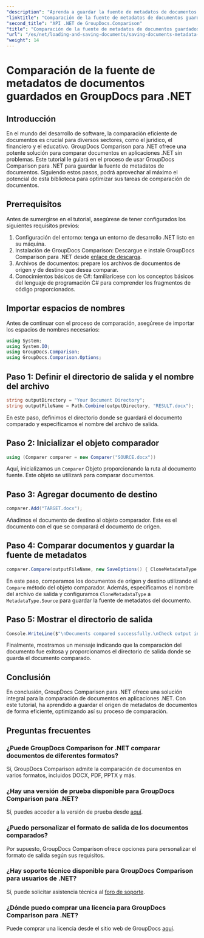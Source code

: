 ```yaml
---
"description": "Aprenda a guardar la fuente de metadatos de documentos con GroupDocs Comparison para .NET. Siga nuestra guía paso a paso para una comparación fluida de documentos en su .NET."
"linktitle": "Comparación de la fuente de metadatos de documentos guardados en GroupDocs para .NET"
"second_title": "API .NET de GroupDocs.Comparison"
"title": "Comparación de la fuente de metadatos de documentos guardados en GroupDocs para .NET"
"url": "/es/net/loading-and-saving-documents/saving-documents-metadata-source/"
"weight": 14
---
```


# Comparación de la fuente de metadatos de documentos guardados en GroupDocs para .NET

## Introducción
En el mundo del desarrollo de software, la comparación eficiente de documentos es crucial para diversos sectores, como el jurídico, el financiero y el educativo. GroupDocs Comparison para .NET ofrece una potente solución para comparar documentos en aplicaciones .NET sin problemas. Este tutorial le guiará en el proceso de usar GroupDocs Comparison para .NET para guardar la fuente de metadatos de documentos. Siguiendo estos pasos, podrá aprovechar al máximo el potencial de esta biblioteca para optimizar sus tareas de comparación de documentos.
## Prerrequisitos
Antes de sumergirse en el tutorial, asegúrese de tener configurados los siguientes requisitos previos:
1. Configuración del entorno: tenga un entorno de desarrollo .NET listo en su máquina.
2. Instalación de GroupDocs Comparison: Descargue e instale GroupDocs Comparison para .NET desde [enlace de descarga](https://releases.groupdocs.com/comparison/net/).
3. Archivos de documentos: prepare los archivos de documentos de origen y de destino que desea comparar.
4. Conocimientos básicos de C#: familiarícese con los conceptos básicos del lenguaje de programación C# para comprender los fragmentos de código proporcionados.

## Importar espacios de nombres
Antes de continuar con el proceso de comparación, asegúrese de importar los espacios de nombres necesarios:
```csharp
using System;
using System.IO;
using GroupDocs.Comparison;
using GroupDocs.Comparison.Options;
```

## Paso 1: Definir el directorio de salida y el nombre del archivo
```csharp
string outputDirectory = "Your Document Directory";
string outputFileName = Path.Combine(outputDirectory, "RESULT.docx");
```
En este paso, definimos el directorio donde se guardará el documento comparado y especificamos el nombre del archivo de salida.
## Paso 2: Inicializar el objeto comparador
```csharp
using (Comparer comparer = new Comparer("SOURCE.docx"))
```
Aquí, inicializamos un `Comparer` Objeto proporcionando la ruta al documento fuente. Este objeto se utilizará para comparar documentos.
## Paso 3: Agregar documento de destino
```csharp
comparer.Add("TARGET.docx");
```
Añadimos el documento de destino al objeto comparador. Este es el documento con el que se comparará el documento de origen.
## Paso 4: Comparar documentos y guardar la fuente de metadatos
```csharp
comparer.Compare(outputFileName, new SaveOptions() { CloneMetadataType = MetadataType.Source });
```
En este paso, comparamos los documentos de origen y destino utilizando el `Compare` método del objeto comparador. Además, especificamos el nombre del archivo de salida y configuramos `CloneMetadataType` a `MetadataType.Source` para guardar la fuente de metadatos del documento.
## Paso 5: Mostrar el directorio de salida
```csharp
Console.WriteLine($"\nDocuments compared successfully.\nCheck output in {outputDirectory}.");
```
Finalmente, mostramos un mensaje indicando que la comparación del documento fue exitosa y proporcionamos el directorio de salida donde se guarda el documento comparado.

## Conclusión
En conclusión, GroupDocs Comparison para .NET ofrece una solución integral para la comparación de documentos en aplicaciones .NET. Con este tutorial, ha aprendido a guardar el origen de metadatos de documentos de forma eficiente, optimizando así su proceso de comparación.
## Preguntas frecuentes
### ¿Puede GroupDocs Comparison for .NET comparar documentos de diferentes formatos?
Sí, GroupDocs Comparison admite la comparación de documentos en varios formatos, incluidos DOCX, PDF, PPTX y más.
### ¿Hay una versión de prueba disponible para GroupDocs Comparison para .NET?
Sí, puedes acceder a la versión de prueba desde [aquí](https://releases.groupdocs.com/).
### ¿Puedo personalizar el formato de salida de los documentos comparados?
Por supuesto, GroupDocs Comparison ofrece opciones para personalizar el formato de salida según sus requisitos.
### ¿Hay soporte técnico disponible para GroupDocs Comparison para usuarios de .NET?
Sí, puede solicitar asistencia técnica al [foro de soporte](https://forum.groupdocs.com/c/comparison/12).
### ¿Dónde puedo comprar una licencia para GroupDocs Comparison para .NET?
Puede comprar una licencia desde el sitio web de GroupDocs [aquí](https://purchase.groupdocs.com/buy).